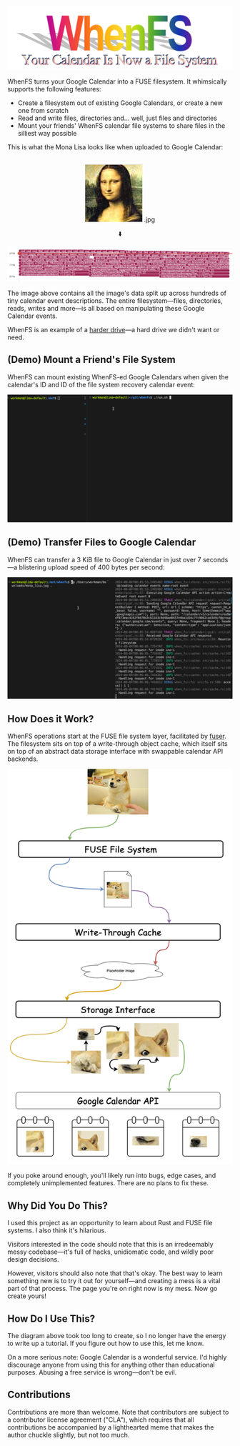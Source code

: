 ![whenfs your calendar is now a filesystem](images/wordart-3.png)

WhenFS turns your Google Calendar into a FUSE filesystem. It whimsically supports the following features:

- Create a filesystem out of existing Google Calendars, or create a new one from scratch
- Read and write files, directories and... well, just files and directories
- Mount your friends' WhenFS calendar file systems to share files in the silliest way possible

This is what the Mona Lisa looks like when uploaded to Google Calendar:

<p align="center">
  <br>
  <img src="images/mona_lisa.jpg" /> .jpg
</p>

<p align="center">
  ⬇️
</p>

![calendar screenshot](images/calendar_screenshot.png)

The image above contains all the image's data split up across hundreds of tiny calendar event descriptions.
The entire filesystem—files, directories, reads, writes and more—is all based on manipulating these Google Calendar events.

WhenFS is an example of a [harder drive](http://tom7.org/harder/)—a hard drive we didn't want or need.

## (Demo) Mount a Friend's File System

WhenFS can mount existing WhenFS-ed Google Calendars when given the calendar's ID and ID of the file system recovery calendar event:

![demo](images/demo_cat.gif)

## (Demo) Transfer Files to Google Calendar

WhenFS can transfer a 3 KiB file to Google Calendar in just over 7 seconds—a blistering upload speed of 400 bytes per second:

![demo](images/demo.gif)

## How Does it Work?

WhenFS operations start at the FUSE file system layer, facilitated by [fuser](https://github.com/cberner/fuser). The filesystem sits on top of a write-through object cache, which itself sits on top of an abstract data storage interface with swappable calendar API backends.

![flow](images/flow.png)

If you poke around enough, you'll likely run into bugs, edge cases, and completely unimplemented features. There are no plans to fix these.

## Why Did You Do This?

I used this project as an opportunity to learn about Rust and FUSE file systems. I also think it's hilarious.

Visitors interested in the code should note that this is an irredeemably messy codebase—it's full of hacks, unidiomatic code, and wildly poor design decisions.

However, visitors should also note that that's okay. The best way to learn something new is to try it out for yourself—and creating a mess is a vital part of that process. The page you're on right now is my mess. Now go create yours!

## How Do I Use This?

The diagram above took too long to create, so I no longer have the energy to write up a tutorial. If you figure out how to use this, let me know.

On a more serious note: Google Calendar is a wonderful service. I'd highly discourage anyone from using this for anything other than educational purposes. Abusing a free service is wrong—don't be evil.

## Contributions

Contributions are more than welcome.
Note that contributors are subject to a contributor license agreement ("CLA"), which requires that all
contributions be accompanied by a lighthearted meme that makes the author chuckle slightly, but not too much.
